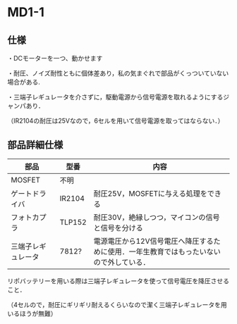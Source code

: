 # MD1-1
## 仕様
・DCモーターを一つ、動かせます

・耐圧、ノイズ耐性ともに個体差あり，私の気まぐれで部品がくっついていない場合がある.

・三端子レギュレータを介さずに，駆動電源から信号電源を取れるようにするジャンパあり．

（IR2104の耐圧は25Vなので，6セルを用いて信号電源を取ってはならない．）

## 部品詳細仕様

| 部品  | 型番 | 内容 |
| ------------- | ------------- | ------------- |
| MOSFET  | 不明  |   |
| ゲートドライバ  | IR2104  |  耐圧25V，MOSFETに与える処理をできる |
| フォトカプラ | TLP152 | 耐圧30V，絶縁しつつ，マイコンの信号と信号を分ける |
| 三端子レギュレータ | 7812? | 電源電圧から12V信号電圧へ降圧するために使用．一年生教育ではもったいないので外している． |


リポバッテリーを用いる際は三端子レギュレータを使って信号電圧を降圧させること．

（4セルので，耐圧にギリギリ耐えるくらいなので潔く三端子レギュレータを用いるほうが無難）
